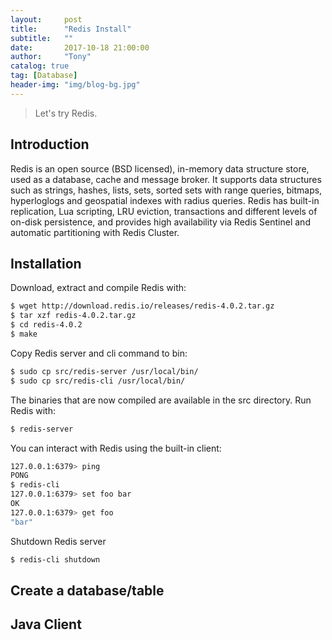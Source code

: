 ```yaml
---
layout:     post
title:      "Redis Install"
subtitle:   ""
date:       2017-10-18 21:00:00
author:     "Tony"
catalog: true
tag: [Database]
header-img: "img/blog-bg.jpg"
---
```


> Let's try Redis.

## Introduction

Redis is an open source (BSD licensed), in-memory data structure store, used as a database, cache and message broker.
It supports data structures such as strings, hashes, lists, sets, sorted sets with range queries, bitmaps, hyperloglogs
and geospatial indexes with radius queries. Redis has built-in replication, Lua scripting, LRU eviction, transactions and different levels of on-disk persistence,
and provides high availability via Redis Sentinel and automatic partitioning with Redis Cluster.

## Installation

Download, extract and compile Redis with:

```bash
$ wget http://download.redis.io/releases/redis-4.0.2.tar.gz
$ tar xzf redis-4.0.2.tar.gz
$ cd redis-4.0.2
$ make

```

Copy Redis server and cli command to bin:

```bash
$ sudo cp src/redis-server /usr/local/bin/
$ sudo cp src/redis-cli /usr/local/bin/
```

The binaries that are now compiled are available in the src directory. Run Redis with:

```bash
$ redis-server
```

You can interact with Redis using the built-in client:

```bash
127.0.0.1:6379> ping
PONG
$ redis-cli
127.0.0.1:6379> set foo bar
OK
127.0.0.1:6379> get foo
"bar"
```

Shutdown Redis server

```bash
$ redis-cli shutdown
```


## Create a database/table


## Java Client

